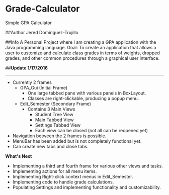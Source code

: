 # Grade-Calculator
Simple GPA Calculator

##Author
Jered Dominguez-Trujillo

##Info
A Personal Project where I am creating a GPA application with the Java programming language.
Goal: To create an application that allows a user to customize and calculate class grades in terms of weights, dropped grades, and other common procedures through a graphical user interface.

##**Update 1/17/2016**
***
- Currently 2 frames
  - GPA_Gui (Initial Frame)
    - One large tabbed pane with various panels in BoxLayout.
    - Classes are right-clickable, producing a popup menu.
  - Edit_Semester (Secondary Frame)
    - Contains 3 Main Views
      - Student Tree View
      - Main Tabbed View
      - Settings Tabbed View
      - Each view can be closed (not all can be reopened yet)
- Navigation between the 2 frames is possible.
- MenuBar has been added but is not completely functional yet.
- Can create new tabs and close tabs.

**What's Next**
- Implementing a third and fourth frame for various other views and tasks.
- Implementing actions for all menu items.
- Implementing Right-click context menus in Edit_Semester.
- Implementing code to handle grade calculations.
- Populating Settings and implementing functionality and customizability.
  
